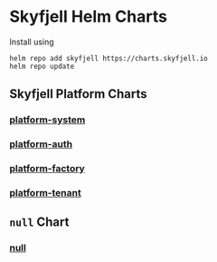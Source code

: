 # Skyfjell Helm Charts

Install using

```
helm repo add skyfjell https://charts.skyfjell.io
helm repo update
```

## Skyfjell Platform Charts

### [platform-system](./charts/platform-system)

### [platform-auth](./charts/platform-auth)

### [platform-factory](./charts/platform-factory)

### [platform-tenant](./charts/platform-tenant)

## `null` Chart

### [null](./charts/null)

